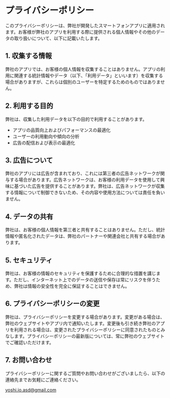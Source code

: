 # プライバシーポリシー

このプライバシーポリシーは、弊社が開発したスマートフォンアプリに適用されます。お客様が弊社のアプリを利用する際に提供される個人情報やその他のデータの取り扱いについて、以下に記載いたします。

## 1. 収集する情報
弊社のアプリでは、お客様の個人情報を収集することはありません。アプリの利用に関連する統計情報やデータ（以下、「利用データ」といいます）を収集する場合がありますが、これらは個別のユーザーを特定するためのものではありません。

## 2. 利用する目的
弊社は、収集した利用データを以下の目的で利用することがあります。
- アプリの品質向上およびパフォーマンスの最適化
- ユーザーの利用動向や傾向の分析
- 広告の配信および表示の最適化

## 3. 広告について
弊社のアプリには広告が含まれており、これには第三者の広告ネットワークが関与する場合があります。広告ネットワークは、お客様の利用データを使用して興味に基づいた広告を提供することがあります。弊社は、広告ネットワークが収集する情報について制御できないため、その内容や使用方法については責任を負いません。

## 4. データの共有
弊社は、お客様の個人情報を第三者と共有することはありません。ただし、統計情報や匿名化されたデータは、弊社のパートナーや関連会社と共有する場合があります。

## 5. セキュリティ
弊社は、お客様の情報のセキュリティを保護するために合理的な措置を講じます。ただし、インターネット上でのデータの送信や保存は常にリスクを伴うため、弊社は情報の安全性を完全に保証することはできません。

## 6. プライバシーポリシーの変更
弊社は、プライバシーポリシーを変更する場合があります。変更がある場合は、弊社のウェブサイトやアプリ内で通知いたします。変更後も引き続き弊社のアプリを利用される場合は、変更されたプライバシーポリシーに同意されたものとみなします。プライバシーポリシーの最新版については、常に弊社のウェブサイトでご確認いただけます。


## 7. お問い合わせ
プライバシーポリシーに関するご質問やお問い合わせがございましたら、以下の連絡先までお気軽にご連絡ください。

yoshi.io.asd@gmail.com

